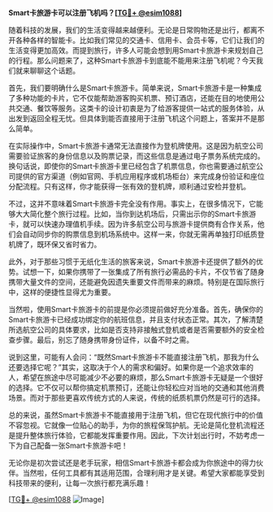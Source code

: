 **Smart卡旅游卡可以注册飞机吗？[[TG💪+ @esim1088](https://t.me/s/esim1088)]**

随着科技的发展，我们的生活变得越来越便利。无论是日常购物还是出行，都离不开各种各样的智能卡。比如我们常见的交通卡、信用卡、会员卡等，它们让我们的生活变得更加高效。而提到旅行，许多人可能会想到用Smart卡旅游卡来规划自己的行程。那么问题来了，这种Smart卡旅游卡到底能不能用来注册飞机呢？今天我们就来聊聊这个话题。

首先，我们要明确什么是Smart卡旅游卡。简单来说，Smart卡旅游卡是一种集成了多种功能的卡片，它不仅能帮助游客购买机票、预订酒店，还能在目的地使用公共交通、餐饮等服务。这类卡的设计初衷是为了给游客提供一站式的服务体验，从出发到返回全程无忧。但具体到能否直接用于注册飞机这个问题上，答案并不是那么简单。

在实际操作中，Smart卡旅游卡通常无法直接作为登机牌使用。这是因为航空公司需要验证旅客的身份信息以及购票记录，而这些信息是通过电子票务系统完成的。换句话说，即使你的Smart卡旅游卡里已经包含了机票信息，你也需要通过航空公司提供的官方渠道（例如官网、手机应用程序或机场柜台）来完成身份验证和座位分配流程。只有这样，你才能获得一张有效的登机牌，顺利通过安检并登机。

不过，这并不意味着Smart卡旅游卡完全没有作用。事实上，在很多情况下，它能够大大简化整个旅行过程。比如，当你到达机场后，只需出示你的Smart卡旅游卡，就可以快速办理值机手续。因为许多航空公司与旅游卡提供商有合作关系，他们会自动同步你的购票信息到机场系统中。这样一来，你就无需再单独打印纸质登机牌了，既环保又省时省力。

此外，对于那些习惯于无纸化生活的旅客来说，Smart卡旅游卡还提供了额外的优势。试想一下，如果你携带了一张集成了所有旅行必需品的卡片，不仅节省了随身携带大量文件的空间，还能避免因遗失重要文件而带来的麻烦。特别是在国际旅行中，这样的便捷性显得尤为重要。

当然啦，使用Smart卡旅游卡的前提是你必须提前做好充分准备。首先，确保你的Smart卡旅游卡已经成功绑定你的航班信息，并且支付状态正常。其次，了解清楚所选航空公司的具体要求，比如是否支持非接触式登机或者是否需要额外的安全检查步骤。最后，别忘了随身携带身份证件，以备不时之需。

说到这里，可能有人会问：“既然Smart卡旅游卡不能直接注册飞机，那我为什么还要选择它呢？”其实，这取决于个人的需求和偏好。如果你是一个追求效率的人，希望在旅途中尽可能减少不必要的麻烦，那么Smart卡旅游卡无疑是一个很好的选择。它不仅可以帮你搞定机票预订，还能让你轻松应对当地的交通和其他消费场景。而对于那些更喜欢传统方式的人来说，传统的纸质机票仍然是可行的选择。

总的来说，虽然Smart卡旅游卡不能直接用于注册飞机，但它在现代旅行中的价值不容忽视。它就像一位贴心的助手，为你的旅程保驾护航。无论是简化登机流程还是提升整体旅行体验，它都能发挥重要作用。因此，下次计划出行时，不妨考虑一下为自己配备一张Smart卡旅游卡吧！

无论你是初次尝试还是老手玩家，相信Smart卡旅游卡都会成为你旅途中的得力伙伴。当然啦，任何工具都有其适用范围，合理利用才是关键。希望大家都能享受到科技带来的便利，让每一次旅行都充满乐趣！

[[TG💪+ @esim1088](https://t.me/s/esim1088) ![Image](https://i.postimg.cc/4NQfJmqS/Snipaste-2025-05-13-00-14-12.png)]